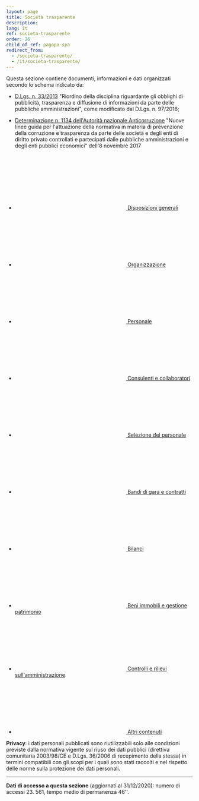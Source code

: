 ```yaml
---
layout: page
title: Società trasparente
description: 
lang: it
ref: societa-trasparente
order: 26
child_of_ref: pagopa-spa
redirect_from:
  - /societa-trasparente/
  - /it/societa-trasparente/
---
```


Questa sezione contiene documenti, informazioni e dati organizzati secondo lo schema indicato da:

- [D.Lgs. n. 33/2013](http://www.gazzettaufficiale.it/eli/id/2013/04/05/13G00076/sg) "Riordino della disciplina riguardante gli obblighi di pubblicità, trasparenza e diffusione di informazioni da parte delle pubbliche amministrazioni", come modificato dal D.Lgs. n. 97/2016;

- [Determinazione n. 1134 dell'Autorità nazionale Anticorruzione](http://www.anticorruzione.it/portal/public/classic/AttivitaAutorita/AttiDellAutorita/_Atto?ca=7019) "Nuove linee guida per l'attuazione della normativa in materia di prevenzione della corruzione e trasparenza da parte delle società e degli enti di diritto privato controllati e partecipati dalle pubbliche amministrazioni e degli enti pubblici economici" dell'8 novembre 2017

<div class="link-list-wrapper">
  <ul class="link-list">
    <li><a class="list-item icon-left" href="{% link it/pagopa-spa/societa-trasparente/disposizioni-generali/index.md %}">
        <svg class="icon icon-primary"><use xlink:href="{{ site.baseurl }}{{ site.data.t.sprite-url }}#it-chevron-right"></use></svg>
        <span>Disposizioni generali</span>
    </a></li>
    <li><a class="list-item icon-left" href="{% link it/pagopa-spa/societa-trasparente/organizzazione/index.md %}">
      <svg class="icon icon-primary"><use xlink:href="{{ site.baseurl }}{{ site.data.t.sprite-url }}#it-chevron-right"></use></svg>
      <span>Organizzazione</span>
    </a></li>
    <li><a class="list-item icon-left" href="{% link it/pagopa-spa/societa-trasparente/personale/index.md %}">
      <svg class="icon icon-primary"><use xlink:href="{{ site.baseurl }}{{ site.data.t.sprite-url }}#it-chevron-right"></use></svg>
      <span>Personale</span>
    </a></li>
    <li><a class="list-item icon-left" href="{% link it/pagopa-spa/societa-trasparente/consulenti-e-collaboratori/index.md %}">
      <svg class="icon icon-primary"><use xlink:href="{{ site.baseurl }}{{ site.data.t.sprite-url }}#it-chevron-right"></use></svg>
      <span>Consulenti e collaboratori</span>
    </a></li>
    <li><a class="list-item icon-left" href="{% link it/pagopa-spa/societa-trasparente/selezione-del-personale/index.md %}">
      <svg class="icon icon-primary"><use xlink:href="{{ site.baseurl }}{{ site.data.t.sprite-url }}#it-chevron-right"></use></svg>
      <span>Selezione del personale</span>
    </a></li>
    <li><a class="list-item icon-left" href="{% link it/pagopa-spa/societa-trasparente/bandi-gara-contratti/index.md %}">
      <svg class="icon icon-primary"><use xlink:href="{{ site.baseurl }}{{ site.data.t.sprite-url }}#it-chevron-right"></use></svg>
      <span>Bandi di gara e contratti</span>
    </a></li>
    <li><a class="list-item icon-left" href="{% link it/pagopa-spa/societa-trasparente/bilanci/index.md %}">
      <svg class="icon icon-primary"><use xlink:href="{{ site.baseurl }}{{ site.data.t.sprite-url }}#it-chevron-right"></use></svg>
      <span>Bilanci</span>
    </a></li>
    <li><a class="list-item icon-left" href="{% link it/pagopa-spa/societa-trasparente/immobili-e-patrimonio/index.md %}">
      <svg class="icon icon-primary"><use xlink:href="{{ site.baseurl }}{{ site.data.t.sprite-url }}#it-chevron-right"></use></svg>
      <span>Beni immobili e gestione patrimonio</span>
    </a></li>
    <li><a class="list-item icon-left" href="{% link it/pagopa-spa/societa-trasparente/controlli-rilievi/index.md %}">
      <svg class="icon icon-primary"><use xlink:href="{{ site.baseurl }}{{ site.data.t.sprite-url }}#it-chevron-right"></use></svg>
      <span>Controlli e rilievi sull'amministrazione</span>
    </a></li>
    <li><a class="list-item icon-left" href="{% link it/pagopa-spa/societa-trasparente/altri-contenuti/anticorruzione/index.md %}">
      <svg class="icon icon-primary"><use xlink:href="{{ site.baseurl }}{{ site.data.t.sprite-url }}#it-chevron-right"></use></svg>
      <span>Altri contenuti</span>
    </a></li>
  </ul>
</div>
 
**Privacy**: i dati personali pubblicati sono riutilizzabili solo alle condizioni previste dalla normativa vigente sul riuso dei dati pubblici (direttiva comunitaria 2003/98/CE e D.Lgs. 36/2006 di recepimento della stessa) in termini compatibili con gli scopi per i quali sono stati raccolti e nel rispetto delle norme sulla protezione dei dati personali.

<hr>

<div class="small" role="alert">
<b>Dati di accesso a questa sezione</b> (aggiornati al 31/12/2020): numero di accessi 23. 561, tempo medio di permanenza 46''.
</div>
